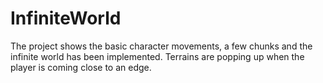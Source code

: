 # InfiniteWorld
 The project shows the basic character movements, a few chunks and the infinite world has been implemented. Terrains are popping up when the player is coming close to an edge.
